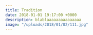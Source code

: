 ```yaml
---
title: Tradition
date: 2018-01-01 19:17:00 +0000
description: blablaaaaaaaaaaaaaaa
image: "/uploads/2018/01/02/111.jpg"
---
```


